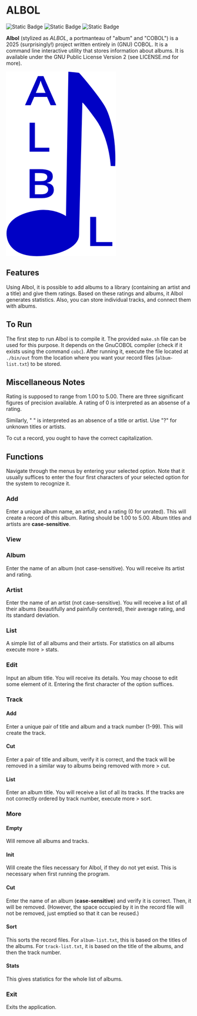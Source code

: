 # ALBOL

![Static Badge](https://img.shields.io/badge/License-GPL_2-red) ![Static Badge](https://img.shields.io/badge/No-AI-green) ![Static Badge](https://img.shields.io/badge/Version-1.1.0-yellow)

**Albol** (stylized as *ALBOL*, a portmanteau of "album" and "COBOL") is a 2025
(surprisingly!) project written entirely in (GNU) COBOL. It is a command line
interactive utility that stores information about albums. It is available under
the GNU Public License Version 2 (see LICENSE.md for more).

![logo](ALBOL.png)

## Features

Using Albol, it is possible to add albums to a library (containing an artist
and a title) and give them ratings. Based on these ratings and albums, it 
Albol generates statistics. Also, you can store individual tracks,
and connect them with albums.

## To Run

The first step to run Albol is to compile it. The provided `make.sh` file can
be used for this purpose. It depends on the GnuCOBOL compiler (check if it
exists using the command `cobc`). After running it, execute the file located at
`./bin/out` from the location where you want your record files
(`album-list.txt`) to be stored.

## Miscellaneous Notes

Rating is supposed to range from 1.00 to 5.00. There are three significant
figures of precision available. A rating of 0 is interpreted as an absense of a
rating.

Similarly, " " is interpreted as an absence of a title or artist. Use "?" for
unknown titles or artists.

To cut a record, you ought to have the correct capitalization.

## Functions

Navigate through the menus by entering your selected option. Note that it
usually suffices to enter the four first characters of your selected option for
the system to recognize it.

### Add

Enter a unique album name, an artist, and a rating (0 for unrated). This will
create a record of this album. Rating should be 1.00 to 5.00. Album titles and
artists are **case-sensitive**.

### View

### Album

Enter the name of an album (not case-sensitive). You will receive its artist
and rating.

### Artist

Enter the name of an artist (not case-sensitive). You will receive a list of
all their albums (beautifully and painfully centered), their average rating,
and its standard deviation.

### List

A simple list of all albums and their artists. For statistics on all albums
execute more > stats.

### Edit

Input an album title. You will receive its details. You may choose to edit some
element of it. Entering the first character of the option suffices.

### Track

#### Add

Enter a unique pair of title and album and a track number (1-99). This will 
create the track.

#### Cut

Enter a pair of title and album, verify it is correct, and the track will be
removed in a similar way to albums being removed with more > cut.

#### List

Enter an album title. You will receive a list of all its tracks. If the tracks
are not correctly ordered by track number, execute more > sort.

### More

#### Empty

Will remove all albums and tracks.

#### Init

Will create the files necessary for Albol, if they do not yet exist. This is
necessary when first running the program.

#### Cut

Enter the name of an album (**case-sensitive**) and verify it is correct. Then,
it will be removed. (However, the space occupied by it in the record file will
not be removed, just emptied so that it can be reused.)

#### Sort

This sorts the record files. For `album-list.txt`, this is based on the titles
of the albums. For `track-list.txt`, it is based on the title of the albums,
and then the track number.

#### Stats

This gives statistics for the whole list of albums.

### Exit

Exits the application.
